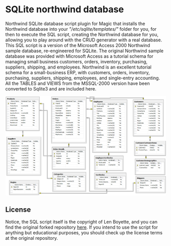 # SQLite northwind database

Northwind SQLite database script plugin for Magic that installs the Northwind database into
your _"/etc/sqlite/templates/"_ folder for you, for then to execute the SQL script, creating
the Northwind database for you, allowing you to play around with the CRUD generator with a
real database. This SQL script is a version of the Microsoft Access 2000 Northwind sample
database, re-engineered for SQLite. The original Northwind sample database was provided with
Microsoft Access as a tutorial schema for managing small business customers, orders,
inventory, purchasing, suppliers, shipping, and employees. Northwind is an excellent tutorial
schema for a small-business ERP, with customers, orders, inventory, purchasing, suppliers,
shipping, employees, and single-entry accounting. All the TABLES and VIEWS from the MSSQL-2000
version have been converted to Sqlite3 and are included here.

![Screenshot](https://raw.githubusercontent.com/polterguy/sqlite-northwind/master/uml.png)

## License

Notice, the SQL script itself is the copyright of Len Boyette, and you can find the original
forked repository [here](https://github.com/jpwhite3/northwind-SQLite3). If you intend to use
the script for anything but educational purposes, you should check up the license terms at
the original repository.
